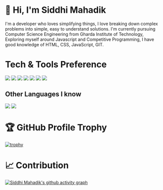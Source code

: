 # 👋 Hi, I'm Siddhi Mahadik

I'm a developer who loves simplifying things, I love breaking down complex problems into simple, easy to understand solutions. I'm currently pursuing Computer Science Engineering from Gharda Institute of Technology, Exploring myself around Javascript and Competitive Programming, I have good knowledge of HTML, CSS, JavaScript, GIT.   

# Tech & Tools Preference

<img src="https://img.shields.io/badge/-JavaScript-eed718?style=flat&logo=javascript&logoColor=ffffff"> <img src = "https://img.shields.io/badge/-HTML5-E34F26?style=flat&logo=html5&logoColor=white"> <img src = "https://img.shields.io/badge/-CSS3-1572B6?style=flat&logo=css3&logoColor=white"> <img src="https://img.shields.io/badge/-Bootstrap-563D7C?style=flat&logo=bootstrap&logoColor=white"> <img src="http://img.shields.io/badge/-Git-F1502F?style=flat&logo=git&logoColor=FFFFFF"> <img src="http://img.shields.io/badge/-Github-000000?style=flat&logo=github&logoColor=FFFFFF"> <img src="http://img.shields.io/badge/-VS%20Code-007ACC?style=flat&logo=visual%20studio%20code&logoColor=white">

## Other Languages I know
<img src="https://img.shields.io/badge/-C%20&%20C++-659ad2?style=flat&logo=c%2B%2B&logoColor=ffffff"> <img src="https://img.shields.io/badge/-Python-black?style=flat&logo=python&logoColor=white"> 


# 🏆 GitHub Profile Trophy
[![trophy](https://github-profile-trophy.vercel.app/?username=SiddhiMahadik2002&theme=dracula&title=Commits&title=Repositories)](https://github.com/SiddhiMahadik2002)

# 📈 Contribution
[![Siddhi Mahadik's github activity graph](https://activity-graph.herokuapp.com/graph?username=siddhimahadik2002&theme=react-dark)](https://github.com/siddhimahadik2002)

